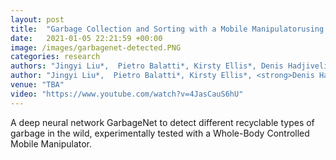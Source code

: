 ```yaml
---
layout: post
title:  "Garbage Collection and Sorting with a Mobile Manipulatorusing Deep Learning and Whole-Body Control"
date:   2021-01-05 22:21:59 +00:00
image: /images/garbagenet-detected.PNG
categories: research
authors: "Jingyi Liu*,  Pietro Balatti*, Kirsty Ellis*, Denis Hadjivelichkov*, Danail Stoyanov, Arash Ajoudani, and Dimitrios Kanoulas"
author: "Jingyi Liu*,  Pietro Balatti*, Kirsty Ellis*, <strong>Denis Hadjivelichkov*</strong>, Danail Stoyanov, Arash Ajoudani, and Dimitrios Kanoulas"
venue: "TBA"
video: "https://www.youtube.com/watch?v=4JasCauS6hU"
---
```


A deep neural network GarbageNet to detect different recyclable types of garbage in the wild, experimentally tested with a Whole-Body Controlled Mobile Manipulator.